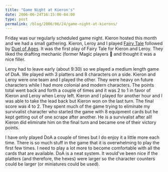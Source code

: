 ```yaml
---
title: "Game Night at Kieron's"
date: 2006-06-24T16:15:00-04:00
type: post
permalink: /blog/2006/06/24/game-night-at-kierons/
---
```

Friday was our regularly scheduled game night. Kieron hosted this month and we had a small gathering. Kieron, Leroy and I played [Fairy Tale](https://www.boardgamegeek.com/game/13823) followed by [Duel of Ages](https://www.boardgamegeek.com/game/6050). It was the first play of Fairy Tale for Kieron and Leroy. They liked the drafting mechanic (former Magic players 🙂 and thought it was a nice filler.

Leroy had to leave early (about 9:30) so we played a medium length game of DoA. We played with 3 platters and 8 characters on a side. Kieron and Leroy were one team and I played the other. They were heavy on future characters while I had more colonial and modern characters. The points total went back and forth a couple of times and it was 2 to 1 in favor of Kieron and Leroy when Leroy left. Kieron and I played for another hour and I was able to take the lead back but Kieron won on the last turn. The final score was 4 to 2. They spent much of the game trying to eliminate my survivalist character who started the game with 8 equipment cards but he kept getting out of one scrape after another. He is a survivalist after all! Kieron did eliminate him on the final turn and became one of their victory points.

I have only played DoA a couple of times but I do enjoy it a little more each time. There is so much stuff in the game that it is overwhelming to play the first few times. I need to play a lot more to become comfortable with all the cards that are available. DoA is a neat system. It would've been nice if the platters (and therefore, the hexes) were larger so the character counters could be larger (or miniatures could be used).
